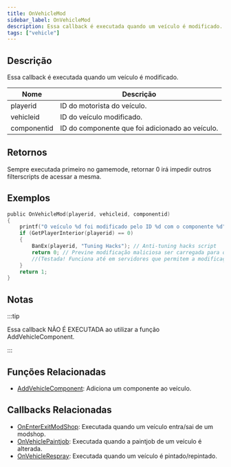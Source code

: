 ```yaml
---
title: OnVehicleMod
sidebar_label: OnVehicleMod
description: Essa callback é executada quando um veículo é modificado.
tags: ["vehicle"]
---
```


## Descrição

Essa callback é executada quando um veículo é modificado.

| Nome        | Descrição                                               |
| ----------- | ------------------------------------------------------- |
| playerid    | ID do motorista do veículo.                             |
| vehicleid   | ID do veículo modificado.                               |
| componentid | ID do componente que foi adicionado ao veículo.         |

## Retornos

Sempre executada primeiro no gamemode, retornar 0 irá impedir outros filterscripts de acessar a mesma.

## Exemplos

```c
public OnVehicleMod(playerid, vehicleid, componentid)
{
    printf("O veículo %d foi modificado pelo ID %d com o componente %d",vehicleid, playerid,componentid);
    if (GetPlayerInterior(playerid) == 0)
    {
        BanEx(playerid, "Tuning Hacks"); // Anti-tuning hacks script
        return 0; // Previne modificação maliciosa ser carregada para outros jogadores...
        //(Testada! Funciona até em servidores que permitem a modificação de veículos usando comandos, menus, dialogs, etc..
    }
    return 1;
}
```

## Notas

:::tip

Essa callback NÃO É EXECUTADA ao utilizar a função AddVehicleComponent.

:::

## Funções Relacionadas

- [AddVehicleComponent](../functions/AddVehicleComponent): Adiciona um componente ao veículo.


## Callbacks Relacionadas

- [OnEnterExitModShop](OnEnterExitModShop): Executada quando um veículo entra/sai de um modshop.
- [OnVehiclePaintjob](OnVehiclePaintjob): Executada quando a paintjob de um veículo é alterada.
- [OnVehicleRespray](OnVehicleRespray): Executada quando um veículo é pintado/repintado.
